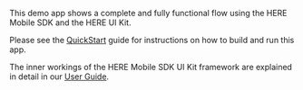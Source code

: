 This demo app shows a complete and fully functional flow using the HERE Mobile SDK and the HERE UI Kit.

Please see the [QuickStart](../../../Guides/QuickStart.md) guide for instructions on how to build and run this app.

The inner workings of the HERE Mobile SDK UI Kit framework are explained in detail in our [User Guide](../../../Guides/UserGuide.md).
